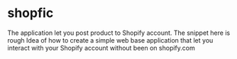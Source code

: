 # shopfic
The application let you post product to Shopify account. The snippet here is rough Idea of how to create a simple web base application that let you interact with your Shopify account without been on shopify.com
